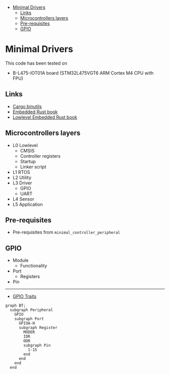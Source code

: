 - [Minimal Drivers](#minimal-drivers)
  - [Links](#links)
  - [Microcontrollers layers](#microcontrollers-layers)
  - [Pre-requisites](#pre-requisites)
  - [GPIO](#gpio)

# Minimal Drivers

This code has been tested on

- B-L475-IOT01A board (STM32L475VGT6 ARM Cortex M4 CPU with FPU)

## Links

- [Cargo binutils](https://github.com/rust-embedded/cargo-binutils)
- [Embedded Rust book](https://doc.rust-lang.org/stable/embedded-book/)
- [Lowlevel Embedded Rust book](https://docs.rust-embedded.org/embedonomicon/)

## Microcontrollers layers

- L0 Lowlevel
  - CMSIS
  - Controller registers
  - Startup
  - Linker script
- L1 RTOS
- L2 Utility
- L3 Driver
  - GPIO
  - UART
- L4 Sensor
- L5 Application

## Pre-requisites

- Pre-requisites from `minimal_controller_peripheral`

## GPIO

- Module
  - Functionality
- Port
  - Registers
- Pin

---

- [GPIO Traits](https://github.com/mbr/gpio-rs)

```mermaid
graph BT;
  subgraph Peripheral
    GPIO
    subgraph Port
      GPIOA-H
      subgraph Register
        MODER
        IDR
        ODR
        subgraph Pin
          1-15
        end
      end
    end
  end
```
